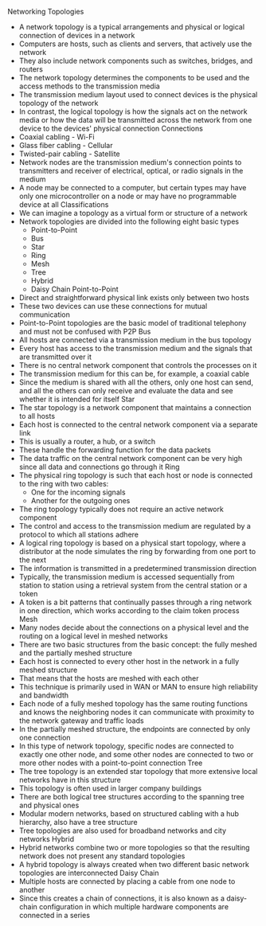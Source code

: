 Networking Topologies
- A network topology is a typical arrangements and physical or logical connection of devices in a network
- Computers are hosts, such as clients and servers, that actively use the network
- They also include network components such as switches, bridges, and routers
- The network topology determines the components to be used and the access methods to the transmission media
- The transmission medium layout used to connect devices is the physical topology of the network
- In contrast, the logical topology is how the signals act on the network media or how the data will be transmitted across the network from one device to the devices' physical connection
Connections
- Coaxial cabling - Wi-Fi
- Glass fiber cabling - Cellular
- Twisted-pair cabling - Satellite
- Network nodes are the transmission medium's connection points to transmitters and receiver of electrical, optical, or radio signals in the medium
- A node may be connected to a computer, but certain types may have only one microcontroller on a node or may have no programmable device at all
Classifications
- We can imagine a topology as a virtual form or structure of a network
- Network topologies are divided into the following eight basic types
    - Point-to-Point
    - Bus
    - Star
    - Ring
    - Mesh 
    - Tree
    - Hybrid
    - Daisy Chain
Point-to-Point
- Direct and straightforward physical link exists only between two hosts
- These two devices can use these connections for mutual communication
- Point-to-Point topologies are the basic model of traditional telephony and must not be confused with P2P
Bus
- All hosts are connected via a transmission medium in the bus topology
- Every host has access to the transmission medium and the signals that are transmitted over it
- There is no central network component that controls the processes on it
- The transmission medium for this can be, for example, a coaxial cable
- Since the medium is shared with all the others, only one host can send, and all the others can only receive and evaluate the data and see whether it is intended for itself
Star
- The star topology is a network component that maintains a connection to all hosts
- Each host is connected to the central network component via a separate link
- This is usually a router, a hub, or a switch
- These handle the forwarding function for the data packets
- The data traffic on the central network component can be very high since all data and connections go through it
Ring
- The physical ring topology is such that each host or node is connected to the ring with two cables:
    - One for the incoming signals
    - Another for the outgoing ones
- The ring topology typically does not require an active network component
- The control and access to the transmission medium are regulated by a protocol to which all stations adhere
- A logical ring topology is based on a physical start topology, where a distributor at the node simulates the ring by forwarding from one port to the next
- The information is transmitted in a predetermined transmission direction
- Typically, the transmission medium is accessed sequentially from station to station using a retrieval system from the central station or a token
- A token is a bit patterns that continually passes through a ring network in one direction, which works according to the claim token process
Mesh
- Many nodes decide about the connections on a physical level and the routing on a logical level in meshed networks
- There are two basic structures from the basic concept: the fully meshed and the partially meshed structure
- Each host is connected to every other host in the network in a fully meshed structure
- That means that the hosts are meshed with each other
- This technique is primarily used in WAN or MAN to ensure high reliability and bandwidth
- Each node of a fully meshed topology has the same routing functions and knows the neighboring nodes it can communicate with proximity to the network gateway and traffic loads
- In the partially meshed structure, the endpoints are connected by only one connection
- In this type of network topology, specific nodes are connected to exactly one other node, and some other nodes are connected to two or more other nodes with a point-to-point connection
Tree
- The tree topology is an extended star topology that more extensive local networks have in this structure
- This topology is often used in larger company buildings
- There are both logical tree structures according to the spanning tree and physical ones
- Modular modern networks, based on structured cabling with a hub hierarchy, also have a tree structure
- Tree topologies are also used for broadband networks and city networks
Hybrid
- Hybrid networks combine two or more topologies so that the resulting network does not present any standard topologies
- A hybrid topology is always created when two different basic network topologies are interconnected
Daisy Chain
- Multiple hosts are connected by placing a cable from one node to another
- Since this creates a chain of connections, it is also known as a daisy-chain configuration in which multiple hardware components are connected in a series
